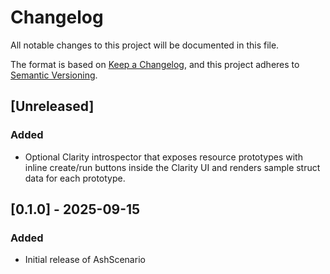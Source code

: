 # Changelog

All notable changes to this project will be documented in this file.

The format is based on [Keep a Changelog](https://keepachangelog.com/en/1.0.0/),
and this project adheres to [Semantic Versioning](https://semver.org/spec/v2.0.0.html).

## [Unreleased]

### Added
- Optional Clarity introspector that exposes resource prototypes with inline
  create/run buttons inside the Clarity UI and renders sample struct data for
  each prototype.

## [0.1.0] - 2025-09-15

### Added
- Initial release of AshScenario

